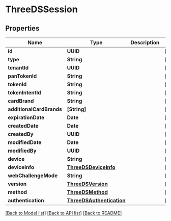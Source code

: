 # ThreeDSSession

## Properties
Name | Type | Description | Notes
------------ | ------------- | ------------- | -------------
**id** | **UUID** |  | [optional] 
**type** | **String** |  | [optional] 
**tenantId** | **UUID** |  | [optional] 
**panTokenId** | **String** |  | [optional] 
**tokenId** | **String** |  | [optional] 
**tokenIntentId** | **String** |  | [optional] 
**cardBrand** | **String** |  | [optional] 
**additionalCardBrands** | **[String]** |  | [optional] 
**expirationDate** | **Date** |  | [optional] 
**createdDate** | **Date** |  | [optional] 
**createdBy** | **UUID** |  | [optional] 
**modifiedDate** | **Date** |  | [optional] 
**modifiedBy** | **UUID** |  | [optional] 
**device** | **String** |  | [optional] 
**deviceInfo** | [**ThreeDSDeviceInfo**](ThreeDSDeviceInfo.md) |  | [optional] 
**webChallengeMode** | **String** |  | [optional] 
**version** | [**ThreeDSVersion**](ThreeDSVersion.md) |  | [optional] 
**method** | [**ThreeDSMethod**](ThreeDSMethod.md) |  | [optional] 
**authentication** | [**ThreeDSAuthentication**](ThreeDSAuthentication.md) |  | [optional] 

[[Back to Model list]](../README.md#documentation-for-models) [[Back to API list]](../README.md#documentation-for-api-endpoints) [[Back to README]](../README.md)


